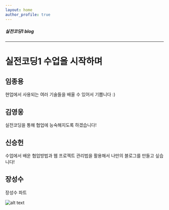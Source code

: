 ```yaml
---
layout: home
author_profile: true
---
```


##### 실전코딩1 blog

---
# 실전코딩1 수업을 시작하며

## 임종용
현업에서 사용되는 여러 기술들을 배울 수 있어서 기쁩니다 :)

## 김영웅
실전코딩을 통해 협업에 능숙해지도록 하겠습니다!

## 신승헌
수업에서 배운 협업방법과 웹 프로젝트 관리법을 활용해서 나만의 블로그를 만들고 싶습니다!

## 장성수
장성수 파트


![alt text](https://camo.githubusercontent.com/3564b8989ae9de259b3ed5642610f7bb0ee6f184afa1d486ab18c6595bd76ca8/68747470733a2f2f63646e2e706978616261792e636f6d2f70686f746f2f323032302f31302f31342f31392f34392f73616e746f72696e692d353635353239395f3936305f3732302e6a7067)